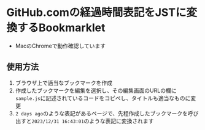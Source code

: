 # GitHub.comの経過時間表記をJSTに変換するBookmarklet

- MacのChromeで動作確認しています

## 使用方法

1. ブラウザ上で適当なブックマークを作成
2. 作成したブックマークを編集を選択し、その編集画面のURLの欄に`sample.js`に記述されているコードをコピペし、タイトルも適当なものに変更
3. `2 days ago`のような表記があるページで、先程作成したブックマークを呼び出すと`2023/12/31 16:43:01`のような表記に変換されます
